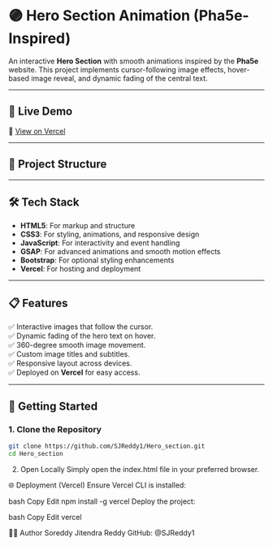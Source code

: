 # 🟣 Hero Section Animation (Pha5e-Inspired)

An interactive **Hero Section** with smooth animations inspired by the **Pha5e** website. This project implements cursor-following image effects, hover-based image reveal, and dynamic fading of the central text.

---

## 📸 Live Demo

🔗 [View on Vercel](https://hero-section-demo.vercel.app/)

---

## 📂 Project Structure


---

## 🛠️ Tech Stack

- **HTML5**: For markup and structure  
- **CSS3**: For styling, animations, and responsive design  
- **JavaScript**: For interactivity and event handling  
- **GSAP**: For advanced animations and smooth motion effects  
- **Bootstrap**: For optional styling enhancements  
- **Vercel**: For hosting and deployment  

---

## 📋 Features

✅ Interactive images that follow the cursor.  
✅ Dynamic fading of the hero text on hover.  
✅ 360-degree smooth image movement.  
✅ Custom image titles and subtitles.  
✅ Responsive layout across devices.  
✅ Deployed on **Vercel** for easy access.  

---

## 🚀 Getting Started

### 1. Clone the Repository
```bash
git clone https://github.com/SJReddy1/Hero_section.git
cd Hero_section
```
2. Open Locally
Simply open the index.html file in your preferred browser.

🌐 Deployment (Vercel)
Ensure Vercel CLI is installed:

bash
Copy
Edit
npm install -g vercel
Deploy the project:

bash
Copy
Edit
vercel


🧑‍💻 Author
   Soreddy Jitendra Reddy
   GitHub: @SJReddy1
